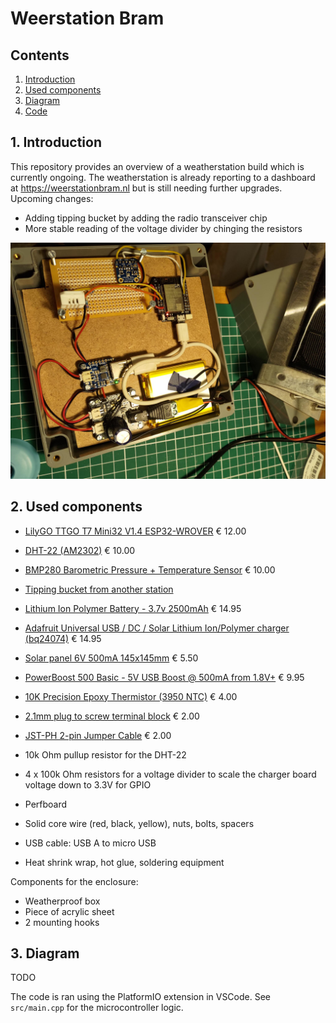 Weerstation Bram
===============

Contents
----------------------

1. [ Introduction ](#intro)
2. [ Used components ](#components)
3. [ Diagram ](#diagram)
4. [ Code ](#code)


<a name="intro"></a>
## 1. Introduction

This repository provides an overview of a weatherstation build which is currently ongoing. The weatherstation is already reporting to a dashboard at https://weerstationbram.nl but is still needing further upgrades. Upcoming changes:

- Adding tipping bucket by adding the radio transceiver chip
- More stable reading of the voltage divider by chinging the resistors

![Work in progress](./resources/readme_img/WorkInProgress.jpeg)

<a name="components"></a>
## 2. Used components

- [LilyGO TTGO T7 Mini32 V1.4 ESP32-WROVER](https://github.com/LilyGO/TTGO-T7-Demo) € 12.00
- [DHT-22 (AM2302)](https://www.adafruit.com/product/385) € 10.00
- [BMP280 Barometric Pressure + Temperature Sensor](hhttps://www.adafruit.com/product/2651) € 10.00
- [Tipping bucket from another station](https://www.handleidi.ng/auriol/ian-365824/handleiding)
- [Lithium Ion Polymer Battery - 3.7v 2500mAh](https://www.adafruit.com/product/328) € 14.95
- [Adafruit Universal USB / DC / Solar Lithium Ion/Polymer charger (bq24074)](https://www.adafruit.com/product/4755) € 14.95
- [Solar panel 6V 500mA 145x145mm](https://www.aliexpress.com/item/32877897718.html) € 5.50
- [PowerBoost 500 Basic - 5V USB Boost @ 500mA from 1.8V+](https://www.adafruit.com/product/1903) € 9.95
- [10K Precision Epoxy Thermistor (3950 NTC)](https://www.adafruit.com/product/372) € 4.00
- [2.1mm plug to screw terminal block](https://www.adafruit.com/product/369) € 2.00
- [JST-PH 2-pin Jumper Cable](https://www.adafruit.com/product/1131) € 2.00

- 10k Ohm pullup resistor for the DHT-22
- 4 x 100k Ohm resistors for a voltage divider to scale the charger board voltage down to 3.3V for GPIO

- Perfboard
- Solid core wire (red, black, yellow), nuts, bolts, spacers

- USB cable: USB A to micro USB
- Heat shrink wrap, hot glue, soldering equipment

Components for the enclosure:
- Weatherproof box
- Piece of acrylic sheet
- 2 mounting hooks

<a name="diagram"></a>
## 3. Diagram

TODO

<a name="code"></a>

The code is ran using the PlatformIO extension in VSCode. See `src/main.cpp` for the microcontroller logic. 

